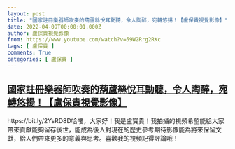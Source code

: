 ```yaml
---
layout: post
title: "國家註冊樂器師吹奏的葫蘆絲悅耳動聽，令人陶醉，宛轉悠揚！【盧保貴視覺影像】"
date: 2022-04-09T00:00:01.000Z
author: 盧保貴視覺影像
from: https://www.youtube.com/watch?v=59W2Rrg2RKc
tags: [ 盧保貴 ]
comments: True
categories: [ 盧保貴 ]
---
```

<!--1649462401000-->
[國家註冊樂器師吹奏的葫蘆絲悅耳動聽，令人陶醉，宛轉悠揚！【盧保貴視覺影像】](https://www.youtube.com/watch?v=59W2Rrg2RKc)
------

<div>
https://bit.ly/2YsRD8D哈嘍，大家好！我是盧寶貴！我拍攝的視頻希望能給大家帶來貢獻能夠留存後世，能成為後人對現在的歷史參考期待影像能為將來保留文獻，給人們帶來更多的意義與思考。喜歡我的視頻記得評論哦！
</div>
